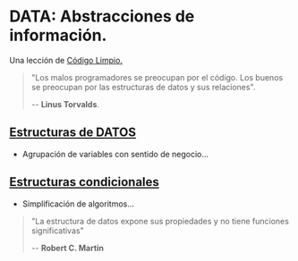 # DATA: Abstracciones de información.

Una lección de [Código Limpio.](https://github.com/BitAdemy/CleanCode)

> "Los malos programadores se preocupan por el código.
> Los buenos se preocupan por las estructuras de datos y sus relaciones".
>
> -- **Linus Torvalds**.

## [Estructuras de DATOS](./structures.md)

- Agrupación de variables con sentido de negocio...

## [Estructuras condicionales](./conditions.md)

- Simplificación de algoritmos...


> "La estructura de datos expone sus propiedades y no tiene funciones significativas"
>
> -- **Robert C. Martin**